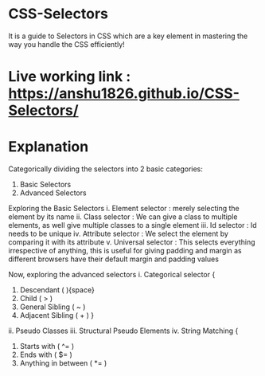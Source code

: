 # CSS-Selectors
It is a guide to Selectors in CSS which are a key element in mastering the way you handle the CSS efficiently!

# Live working link : https://anshu1826.github.io/CSS-Selectors/

# Explanation
Categorically dividing the selectors into 2 basic categories: 
1. Basic Selectors
2. Advanced Selectors

Exploring the Basic Selectors
i. Element selector : merely selecting the element by its name
ii. Class selector : We can give a class to multiple elements, as well give multiple classes to a single element
iii. Id selector : Id needs to be unique
iv. Attribute selector : We select the element by comparing it with its attribute
v. Universal selector : This selects everything irrespective of anything, this is useful for giving padding and margin as different browsers have their default margin and padding values

Now, exploring the advanced selectors
i. Categorical selector {
1. Descendant (  ){space}
2. Child ( > ) 
3. General Sibling ( ~ )
4. Adjacent Sibling ( + )
}

ii. Pseudo Classes
iii. Structural Pseudo Elements
iv. String Matching { 
1. Starts with ( ^= )
2. Ends with ( $= )
3. Anything in between ( *= )
